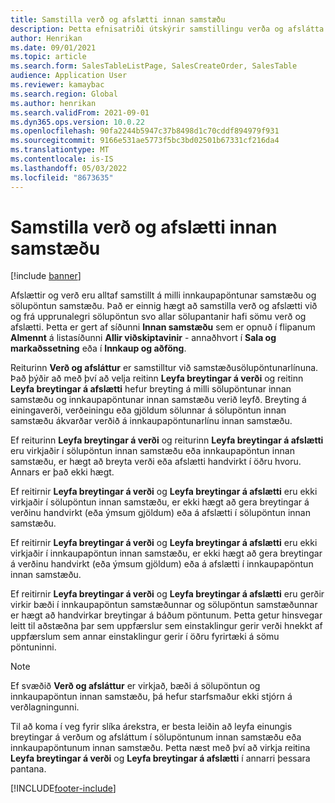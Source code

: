 ```yaml
---
title: Samstilla verð og afslætti innan samstæðu
description: Þetta efnisatriði útskýrir samstillingu verða og afslátta fyrir samstæðusölupantanir og samstæðuinnkaupapantanir
author: Henrikan
ms.date: 09/01/2021
ms.topic: article
ms.search.form: SalesTableListPage, SalesCreateOrder, SalesTable
audience: Application User
ms.reviewer: kamaybac
ms.search.region: Global
ms.author: henrikan
ms.search.validFrom: 2021-09-01
ms.dyn365.ops.version: 10.0.22
ms.openlocfilehash: 90fa2244b5947c37b8498d1c70cddf894979f931
ms.sourcegitcommit: 9166e531ae5773f5bc3bd02501b67331cf216da4
ms.translationtype: MT
ms.contentlocale: is-IS
ms.lasthandoff: 05/03/2022
ms.locfileid: "8673635"
---
```

# <a name="synchronize-intercompany-prices-and-discounts"></a>Samstilla verð og afslætti innan samstæðu

[!include [banner](../../includes/banner.md)]

Afslættir og verð eru alltaf samstillt á milli innkaupapöntunar samstæðu og sölupöntun samstæðu. Það er einnig hægt að samstilla verð og afslætti við og frá upprunalegri sölupöntun svo allar sölupantanir hafi sömu verð og afslætti. Þetta er gert af síðunni **Innan samstæðu** sem er opnuð í flipanum **Almennt** á listasíðunni **Allir viðskiptavinir** - annaðhvort í **Sala og markaðssetning** eða í **Innkaup og aðföng**.

Reiturinn **Verð og afsláttur** er samstilltur við samstæðusölupöntunarlínuna. Það þýðir að með því að velja reitinn **Leyfa breytingar á verði** og reitinn **Leyfa breytingar á afslætti** hefur breyting á milli sölupöntunar innan samstæðu og innkaupapöntunar innan samstæðu verið leyfð. Breyting á einingaverði, verðeiningu eða gjöldum sölunnar á sölupöntun innan samstæðu ákvarðar verðið á innkaupapöntunarlínu innan samstæðu.

Ef reiturinn **Leyfa breytingar á verði** og reiturinn **Leyfa breytingar á afslætti** eru virkjaðir í sölupöntun innan samstæðu eða innkaupapöntun innan samstæðu, er hægt að breyta verði eða afslætti handvirkt í öðru hvoru. Annars er það ekki hægt.

Ef reitirnir **Leyfa breytingar á verði** og **Leyfa breytingar á afslætti** eru ekki virkjaðir í sölupöntun innan samstæðu, er ekki hægt að gera breytingar á verðinu handvirkt (eða ýmsum gjöldum) eða á afslætti í sölupöntun innan samstæðu.

Ef reitirnir **Leyfa breytingar á verði** og **Leyfa breytingar á afslætti** eru ekki virkjaðir í innkaupapöntun innan samstæðu, er ekki hægt að gera breytingar á verðinu handvirkt (eða ýmsum gjöldum) eða á afslætti í innkaupapöntun innan samstæðu.

Ef reitirnir **Leyfa breytingar á verði** og **Leyfa breytingar á afslætti** eru gerðir virkir bæði í innkaupapöntun samstæðunnar og sölupöntun samstæðunnar er hægt að handvirkar breytingar á báðum pöntunum. Þetta getur hinsvegar leitt til aðstæðna þar sem uppfærslur sem einstaklingur gerir verði hnekkt af uppfærslum sem annar einstaklingur gerir í öðru fyrirtæki á sömu pöntuninni.

> [!NOTE]
> Ef svæðið **Verð og afsláttur** er virkjað, bæði á sölupöntun og innkaupapöntun innan samstæðu, þá hefur starfsmaður ekki stjórn á verðlagningunni.

Til að koma í veg fyrir slíka árekstra, er besta leiðin að leyfa einungis breytingar á verðum og afsláttum í sölupöntunum innan samstæðu eða innkaupapöntunum innan samstæðu. Þetta næst með því að virkja reitina **Leyfa breytingar á verði** og **Leyfa breytingar á afslætti** í annarri þessara pantana.

[!INCLUDE[footer-include](../../includes/footer-banner.md)]

